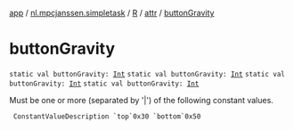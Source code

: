 [app](../../../index.md) / [nl.mpcjanssen.simpletask](../../index.md) / [R](../index.md) / [attr](index.md) / [buttonGravity](.)

# buttonGravity

`static val buttonGravity: `[`Int`](https://kotlinlang.org/api/latest/jvm/stdlib/kotlin/-int/index.html)
`static val buttonGravity: `[`Int`](https://kotlinlang.org/api/latest/jvm/stdlib/kotlin/-int/index.html)
`static val buttonGravity: `[`Int`](https://kotlinlang.org/api/latest/jvm/stdlib/kotlin/-int/index.html)
`static val buttonGravity: `[`Int`](https://kotlinlang.org/api/latest/jvm/stdlib/kotlin/-int/index.html)

Must be one or more (separated by '|') of the following constant values.

     ConstantValueDescription `top`0x30 `bottom`0x50

